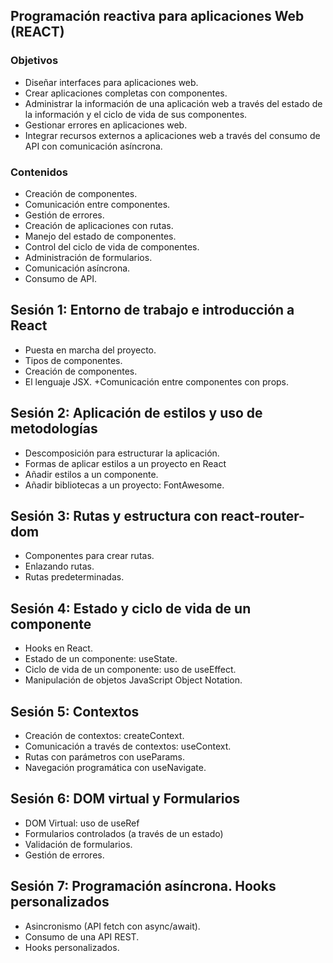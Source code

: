 ## Programación reactiva para aplicaciones Web (REACT) 

### Objetivos

+ Diseñar interfaces para aplicaciones web.
+ Crear aplicaciones completas con componentes.
+ Administrar la información de una aplicación web a través del estado de la información y el ciclo de vida de sus componentes.
+ Gestionar errores en aplicaciones web.
+ Integrar recursos externos a aplicaciones web a través del consumo de API con comunicación asíncrona.

### Contenidos

+ Creación de componentes.
+ Comunicación entre componentes.
+ Gestión de errores.
+ Creación de aplicaciones con rutas.
+ Manejo del estado de componentes.
+ Control del ciclo de vida de componentes.
+ Administración de formularios.
+ Comunicación asíncrona.
+ Consumo de API.

## Sesión 1: Entorno de trabajo e introducción a React

+ Puesta en marcha del proyecto.
+ Tipos de componentes.
+ Creación de componentes.
+ El lenguaje JSX.
 +Comunicación entre componentes con props.

## Sesión 2: Aplicación de estilos y uso de metodologías

+ Descomposición para estructurar la aplicación.
+ Formas de aplicar estilos a un proyecto en React
+ Añadir estilos a un componente.
+ Añadir bibliotecas a un proyecto: FontAwesome.

## Sesión 3: Rutas y estructura con react-router-dom

+ Componentes para crear rutas.
+ Enlazando rutas.
+ Rutas predeterminadas.

## Sesión 4: Estado y ciclo de vida de un componente

+ Hooks en React.
+ Estado de un componente: useState.
+ Ciclo de vida de un componente: uso de useEffect.
+ Manipulación de objetos JavaScript Object Notation.

## Sesión 5: Contextos

+ Creación de contextos: createContext.
+ Comunicación a través de contextos: useContext.
+ Rutas con parámetros con useParams.
+ Navegación programática con useNavigate.

## Sesión 6: DOM virtual y Formularios

+ DOM Virtual: uso de useRef
+ Formularios controlados (a través de un estado)
+ Validación de formularios.
+ Gestión de errores.

## Sesión 7: Programación asíncrona. Hooks personalizados

+ Asincronismo (API fetch con async/await).
+ Consumo de una API REST.
+ Hooks personalizados.
